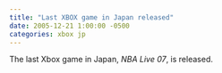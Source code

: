```yaml
---
title: "Last XBOX game in Japan released"
date: 2005-12-21 1:00:00 -0500
categories: xbox jp
---
```


The last Xbox game in Japan, *NBA Live 07*, is released.